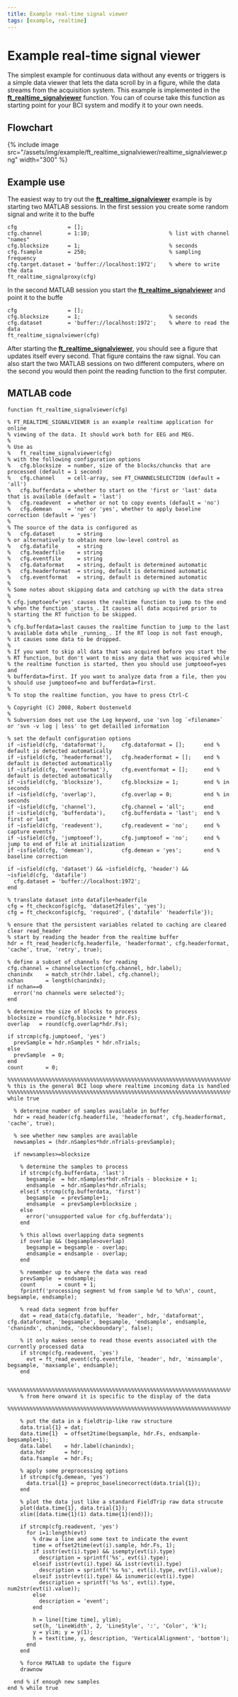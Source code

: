 ```yaml
---
title: Example real-time signal viewer
tags: [example, realtime]
---
```


# Example real-time signal viewer

The simplest example for continuous data without any events or triggers is a simple data viewer that lets the data scroll by in a figure, while the data streams from the acquisition system. This example is implemented in the **[ft_realtime_signalviewer](https://github.com/fieldtrip/fieldtrip/blob/release/ft_realtime_signalviewer.m)** function. You can of course take this function as starting point for your BCI system and modify it to your own needs.

## Flowchart

{% include image src="/assets/img/example/ft_realtime_signalviewer/realtime_signalviewer.png" width="300" %}

## Example use

The easiest way to try out the **[ft_realtime_signalviewer](https://github.com/fieldtrip/fieldtrip/blob/release/ft_realtime_signalviewer.m)** example is by starting two MATLAB sessions. In the first session you create some random signal and write it to the buffe

    cfg                = [];
    cfg.channel        = 1:10;                         % list with channel "names"
    cfg.blocksize      = 1;                            % seconds
    cfg.fsample        = 250;                          % sampling frequency
    cfg.target.dataset = 'buffer://localhost:1972';    % where to write the data
    ft_realtime_signalproxy(cfg)

In the second MATLAB session you start the **[ft_realtime_signalviewer](https://github.com/fieldtrip/fieldtrip/blob/release/ft_realtime_signalviewer.m)** and point it to the buffe

    cfg                = [];
    cfg.blocksize      = 1;                            % seconds
    cfg.dataset        = 'buffer://localhost:1972';    % where to read the data
    ft_realtime_signalviewer(cfg)

After starting the **[ft_realtime_signalviewer](https://github.com/fieldtrip/fieldtrip/blob/release/ft_realtime_signalviewer.m)**, you should see a figure that updates itself every second. That figure contains the raw signal. You can also start the two MATLAB sessions on two different computers, where on the second you would then point the reading function to the first computer.

## MATLAB code

    function ft_realtime_signalviewer(cfg)

    % FT_REALTIME_SIGNALVIEWER is an example realtime application for online
    % viewing of the data. It should work both for EEG and MEG.
    %
    % Use as
    %   ft_realtime_signalviewer(cfg)
    % with the following configuration options
    %   cfg.blocksize  = number, size of the blocks/chuncks that are processed (default = 1 second)
    %   cfg.channel    = cell-array, see FT_CHANNELSELECTION (default = 'all')
    %   cfg.bufferdata = whether to start on the 'first or 'last' data that is available (default = 'last')
    %   cfg.readevent  = whether or not to copy events (default = 'no')
    %   cfg.demean     = 'no' or 'yes', whether to apply baseline correction (default = 'yes')
    %
    % The source of the data is configured as
    %   cfg.dataset       = string
    % or alternatively to obtain more low-level control as
    %   cfg.datafile      = string
    %   cfg.headerfile    = string
    %   cfg.eventfile     = string
    %   cfg.dataformat    = string, default is determined automatic
    %   cfg.headerformat  = string, default is determined automatic
    %   cfg.eventformat   = string, default is determined automatic
    %
    % Some notes about skipping data and catching up with the data strea
    %
    % cfg.jumptoeof='yes' causes the realtime function to jump to the end
    % when the function _starts_. It causes all data acquired prior to
    % starting the RT function to be skipped.
    %
    % cfg.bufferdata=last causes the realtime function to jump to the last
    % available data while _running_. If the RT loop is not fast enough,
    % it causes some data to be dropped.
    %
    % If you want to skip all data that was acquired before you start the
    % RT function, but don't want to miss any data that was acquired while
    % the realtime function is started, then you should use jumptoeof=yes and
    % bufferdata=first. If you want to analyze data from a file, then you
    % should use jumptoeof=no and bufferdata=first.
    %
    % To stop the realtime function, you have to press Ctrl-C

    % Copyright (C) 2008, Robert Oostenveld
    %
    % Subversion does not use the Log keyword, use 'svn log `<filename>` or 'svn -v log | less' to get detailled information

    % set the default configuration options
    if ~isfield(cfg, 'dataformat'),     cfg.dataformat = [];      end % default is detected automatically
    if ~isfield(cfg, 'headerformat'),   cfg.headerformat = [];    end % default is detected automatically
    if ~isfield(cfg, 'eventformat'),    cfg.eventformat = [];     end % default is detected automatically
    if ~isfield(cfg, 'blocksize'),      cfg.blocksize = 1;        end % in seconds
    if ~isfield(cfg, 'overlap'),        cfg.overlap = 0;          end % in seconds
    if ~isfield(cfg, 'channel'),        cfg.channel = 'all';      end
    if ~isfield(cfg, 'bufferdata'),     cfg.bufferdata = 'last';  end % first or last
    if ~isfield(cfg, 'readevent'),      cfg.readevent = 'no';     end % capture events?
    if ~isfield(cfg, 'jumptoeof'),      cfg.jumptoeof = 'no';     end % jump to end of file at initialization
    if ~isfield(cfg, 'demean'),         cfg.demean = 'yes';       end % baseline correction

    if ~isfield(cfg, 'dataset') && ~isfield(cfg, 'header') && ~isfield(cfg, 'datafile')
      cfg.dataset = 'buffer://localhost:1972';
    end

    % translate dataset into datafile+headerfile
    cfg = ft_checkconfig(cfg, 'dataset2files', 'yes');
    cfg = ft_checkconfig(cfg, 'required', {'datafile' 'headerfile'});

    % ensure that the persistent variables related to caching are cleared
    clear read_header
    % start by reading the header from the realtime buffer
    hdr = ft_read_header(cfg.headerfile, 'headerformat', cfg.headerformat, 'cache', true, 'retry', true);

    % define a subset of channels for reading
    cfg.channel = channelselection(cfg.channel, hdr.label);
    chanindx    = match_str(hdr.label, cfg.channel);
    nchan       = length(chanindx);
    if nchan==0
      error('no channels were selected');
    end

    % determine the size of blocks to process
    blocksize = round(cfg.blocksize * hdr.Fs);
    overlap   = round(cfg.overlap*hdr.Fs);

    if strcmp(cfg.jumptoeof, 'yes')
      prevSample = hdr.nSamples * hdr.nTrials;
    else
      prevSample  = 0;
    end
    count       = 0;

    %%%%%%%%%%%%%%%%%%%%%%%%%%%%%%%%%%%%%%%%%%%%%%%%%%%%%%%%%%%%%%%%%%%%%%%%%%%%%%%%
    % this is the general BCI loop where realtime incoming data is handled
    %%%%%%%%%%%%%%%%%%%%%%%%%%%%%%%%%%%%%%%%%%%%%%%%%%%%%%%%%%%%%%%%%%%%%%%%%%%%%%%%
    while true

      % determine number of samples available in buffer
      hdr = read_header(cfg.headerfile, 'headerformat', cfg.headerformat, 'cache', true);

      % see whether new samples are available
      newsamples = (hdr.nSamples*hdr.nTrials-prevSample);

      if newsamples>=blocksize

        % determine the samples to process
        if strcmp(cfg.bufferdata, 'last')
          begsample  = hdr.nSamples*hdr.nTrials - blocksize + 1;
          endsample  = hdr.nSamples*hdr.nTrials;
        elseif strcmp(cfg.bufferdata, 'first')
          begsample  = prevSample+1;
          endsample  = prevSample+blocksize ;
        else
          error('unsupported value for cfg.bufferdata');
        end

        % this allows overlapping data segments
        if overlap && (begsample>overlap)
          begsample = begsample - overlap;
          endsample = endsample - overlap;
        end

        % remember up to where the data was read
        prevSample  = endsample;
        count       = count + 1;
        fprintf('processing segment %d from sample %d to %d\n', count, begsample, endsample);

        % read data segment from buffer
        dat = read_data(cfg.datafile, 'header', hdr, 'dataformat', cfg.dataformat, 'begsample', begsample, 'endsample', endsample, 'chanindx', chanindx, 'checkboundary', false);

        % it only makes sense to read those events associated with the currently processed data
        if strcmp(cfg.readevent, 'yes')
          evt = ft_read_event(cfg.eventfile, 'header', hdr, 'minsample', begsample, 'maxsample', endsample);
        end

        %%%%%%%%%%%%%%%%%%%%%%%%%%%%%%%%%%%%%%%%%%%%%%%%%%%%%%%%%%%%%%%%%%%%%%%%%%%%%%%%
        % from here onward it is specific to the display of the data
        %%%%%%%%%%%%%%%%%%%%%%%%%%%%%%%%%%%%%%%%%%%%%%%%%%%%%%%%%%%%%%%%%%%%%%%%%%%%%%%%

        % put the data in a fieldtrip-like raw structure
        data.trial{1} = dat;
        data.time{1}  = offset2time(begsample, hdr.Fs, endsample-begsample+1);
        data.label    = hdr.label(chanindx);
        data.hdr      = hdr;
        data.fsample  = hdr.Fs;

        % apply some preprocessing options
        if strcmp(cfg.demean, 'yes')
          data.trial{1} = preproc_baselinecorrect(data.trial{1});
        end

        % plot the data just like a standard FieldTrip raw data strucute
        plot(data.time{1}, data.trial{1});
        xlim([data.time{1}(1) data.time{1}(end)]);

        if strcmp(cfg.readevent, 'yes')
          for i=1:length(evt)
            % draw a line and some text to indicate the event
            time = offset2time(evt(i).sample, hdr.Fs, 1);
            if isstr(evt(i).type) && isempty(evt(i).type)
              description = sprintf('%s', evt(i).type);
            elseif isstr(evt(i).type) && isstr(evt(i).type)
              description = sprintf('%s %s', evt(i).type, evt(i).value);
            elseif isstr(evt(i).type) && isnumeric(evt(i).type)
              description = sprintf('%s %s', evt(i).type, num2str(evt(i).value));
            else
              description = 'event';
            end

            h = line([time time], ylim);
            set(h, 'LineWidth', 2, 'LineStyle', ':', 'Color', 'k');
            y = ylim; y = y(1);
            h = text(time, y, description, 'VerticalAlignment', 'bottom');
          end
        end

        % force MATLAB to update the figure
        drawnow

      end % if enough new samples
    end % while true
